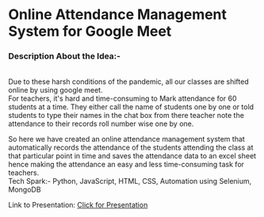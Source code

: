 <h1> Online Attendance Management System for Google Meet</h1>
<h3>Description About the Idea:-</h3>
</br>
Due to these harsh conditions of the pandemic, all our classes are shifted online by using google meet. </BR>
For teachers, it's hard and time-consuming to Mark attendance for 60 students at a time. They either call the name of students one by one or told students to type their names in the chat box from there teacher note the attendance to their records roll number wise one by one.
</BR>

So here we have created an online attendance management system that automatically records the attendance of the students attending the class at that particular point in time and saves the attendance data to an excel sheet hence making the attendance an easy and less time-consuming task for teachers.
</BR>
Tech Spark:-
Python, JavaScript, HTML, CSS, Automation using Selenium, MongoDB


Link to Presentation:
<a href ="https://www.canva.com/design/DAEL6UgrDvY/DnLMuBFEd8JaMpOT_FzMJw/view?utm_content=DAEL6UgrDvY&utm_campaign=designshare&utm_medium=link&utm_source=publishsharelink">Click for Presentation</a>
